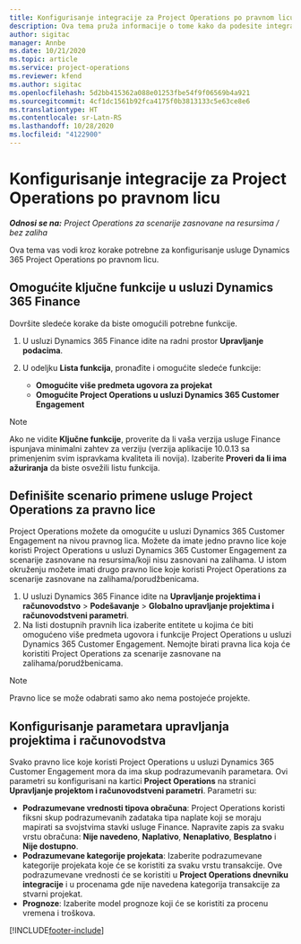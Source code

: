 ```yaml
---
title: Konfigurisanje integracije za Project Operations po pravnom licu
description: Ova tema pruža informacije o tome kako da podesite integraciju po pravnom licu u usluzi Project Operations.
author: sigitac
manager: Annbe
ms.date: 10/21/2020
ms.topic: article
ms.service: project-operations
ms.reviewer: kfend
ms.author: sigitac
ms.openlocfilehash: 5d2bb415362a088e01253fbe54f9f06569b4a921
ms.sourcegitcommit: 4cf1dc1561b92fca4175f0b3813133c5e63ce8e6
ms.translationtype: HT
ms.contentlocale: sr-Latn-RS
ms.lasthandoff: 10/28/2020
ms.locfileid: "4122900"
---
```

# <a name="configure-project-operations-integration-per-legal-entity"></a>Konfigurisanje integracije za Project Operations po pravnom licu 

_**Odnosi se na:** Project Operations za scenarije zasnovane na resursima / bez zaliha_

Ova tema vas vodi kroz korake potrebne za konfigurisanje usluge Dynamics 365 Project Operations po pravnom licu.

## <a name="enable-feature-keys-in-dynamics-365-finance"></a>Omogućite ključne funkcije u usluzi Dynamics 365 Finance

Dovršite sledeće korake da biste omogućili potrebne funkcije.

1. U usluzi Dynamics 365 Finance idite na radni prostor **Upravljanje podacima**.
2. U odeljku **Lista funkcija**, pronađite i omogućite sledeće funkcije:
  
    - **Omogućite više predmeta ugovora za projekat**
    - **Omogućite Project Operations u usluzi Dynamics 365 Customer Engagement**

> [!NOTE]
> Ako ne vidite **Ključne funkcije**, proverite da li vaša verzija usluge Finance ispunjava minimalni zahtev za verziju (verzija aplikacije 10.0.13 sa primenjenim svim ispravkama kvaliteta ili novija). Izaberite **Proveri da li ima ažuriranja** da biste osvežili listu funkcija.

## <a name="define-the-project-operations-deployment-scenario-for-a-legal-entity"></a>Definišite scenario primene usluge Project Operations za pravno lice

Project Operations možete da omogućite u usluzi Dynamics 365 Customer Engagement na nivou pravnog lica. Možete da imate jedno pravno lice koje koristi Project Operations u usluzi Dynamics 365 Customer Engagement za scenarije zasnovane na resursima/koji nisu zasnovani na zalihama. U istom okruženju možete imati drugo pravno lice koje koristi Project Operations za scenarije zasnovane na zalihama/porudžbenicama.

1. U usluzi Dynamics 365 Finance idite na **Upravljanje projektima i računovodstvo** > **Podešavanje** > **Globalno upravljanje projektima i računovodstveni parametri**.
2. Na listi dostupnih pravnih lica izaberite entitete u kojima će biti omogućeno više predmeta ugovora i funkcije Project Operations u usluzi Dynamics 365 Customer Engagement. Nemojte birati pravna lica koja će koristiti Project Operations za scenarije zasnovane na zalihama/porudžbenicama.

> [!NOTE]
> Pravno lice se može odabrati samo ako nema postojeće projekte.

## <a name="configure-project-management-and-accounting-parameters"></a>Konfigurisanje parametara upravljanja projektima i računovodstva

Svako pravno lice koje koristi Project Operations u usluzi Dynamics 365 Customer Engagement mora da ima skup podrazumevanih parametara. Ovi parametri su konfigurisani na kartici **Project Operations** na stranici **Upravljanje projektom i računovodstveni parametri**. Parametri su:

  - **Podrazumevane vrednosti tipova obračuna**: Project Operations koristi fiksni skup podrazumevanih zadataka tipa naplate koji se moraju mapirati sa svojstvima stavki usluge Finance. Napravite zapis za svaku vrstu obračuna: **Nije navedeno**, **Naplativo**, **Nenaplativo**, **Besplatno** i **Nije dostupno**.
  - **Podrazumevane kategorije projekata**: Izaberite podrazumevane kategorije projekata koje će se koristiti za svaku vrstu transakcije. Ove podrazumevane vrednosti će se koristiti u **Project Operations dnevniku integracije** i u procenama gde nije navedena kategorija transakcije za stvarni projekat.
  - **Prognoze**: Izaberite model prognoze koji će se koristiti za procenu vremena i troškova.


[!INCLUDE[footer-include](../includes/footer-banner.md)]